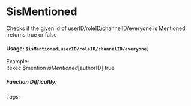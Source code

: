 # $isMentioned
Checks if the given id of userID/roleID/channelID/everyone is Mentioned ,returns true or false 

#### Usage: `$isMentioned[userID/roleID/channelID/everyone]`
Example:
<br/>
<discord-messages>
	<discord-message :bot="false" role-color="#ffcc9a" author="Member">
		!!exec $mention $isMentioned[$authorID]
	</discord-message>
	<discord-message :bot="true" role-color="#0099ff" author="Custom Command" avatar="https://media.discordapp.net/avatars/725721249652670555/781224f90c3b841ba5b40678e032f74a.webp">
		true
	</discord-message>
</discord-messages>

##### Function Difficultly: <Badge type="tip" text="Easy" vertical="middle" /> 
###### Tags:
<Badge type="tip" text="is" vertical="middle" /> 
<Badge type="tip" text="Mentioned" vertical="middle" /> 